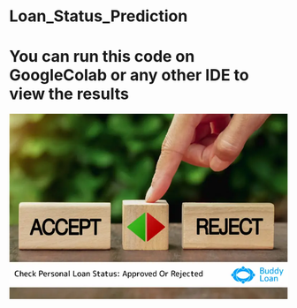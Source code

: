 # Loan_Status_Prediction

<h1 > You can run this code on GoogleColab or any other IDE to view the results</h1>

<img src = "loan.webp">


